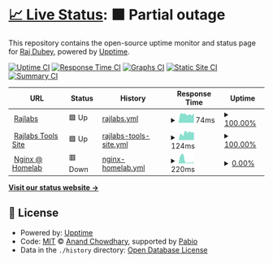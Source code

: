 # [📈 Live Status](https://status.rajlabs.in): <!--live status--> **🟧 Partial outage**

This repository contains the open-source uptime monitor and status page for [Raj Dubey](https://rajlabs.in), powered by [Upptime](https://github.com/upptime/upptime).

[![Uptime CI](https://github.com/authoritydmc/uptime-status/workflows/Uptime%20CI/badge.svg)](https://github.com/authoritydmc/uptime-status/actions?query=workflow%3A%22Uptime+CI%22)
[![Response Time CI](https://github.com/authoritydmc/uptime-status/workflows/Response%20Time%20CI/badge.svg)](https://github.com/authoritydmc/uptime-status/actions?query=workflow%3A%22Response+Time+CI%22)
[![Graphs CI](https://github.com/authoritydmc/uptime-status/workflows/Graphs%20CI/badge.svg)](https://github.com/authoritydmc/uptime-status/actions?query=workflow%3A%22Graphs+CI%22)
[![Static Site CI](https://github.com/authoritydmc/uptime-status/workflows/Static%20Site%20CI/badge.svg)](https://github.com/authoritydmc/uptime-status/actions?query=workflow%3A%22Static+Site+CI%22)
[![Summary CI](https://github.com/authoritydmc/uptime-status/workflows/Summary%20CI/badge.svg)](https://github.com/authoritydmc/uptime-status/actions?query=workflow%3A%22Summary+CI%22)

<!--start: status pages-->
<!-- This summary is generated by Upptime (https://github.com/upptime/upptime) -->
<!-- Do not edit this manually, your changes will be overwritten -->
<!-- prettier-ignore -->
| URL | Status | History | Response Time | Uptime |
| --- | ------ | ------- | ------------- | ------ |
| <img alt="" src="https://icons.duckduckgo.com/ip3/rajlabs.in.ico" height="13"> [Rajlabs](https://rajlabs.in) | 🟩 Up | [rajlabs.yml](https://github.com/authoritydmc/uptime-status/commits/HEAD/history/rajlabs.yml) | <details><summary><img alt="Response time graph" src="./graphs/rajlabs/response-time-week.png" height="20"> 74ms</summary><br><a href="https://status.rajlabs.in/history/rajlabs"><img alt="Response time 101" src="https://img.shields.io/endpoint?url=https%3A%2F%2Fraw.githubusercontent.com%2Fauthoritydmc%2Fuptime-status%2FHEAD%2Fapi%2Frajlabs%2Fresponse-time.json"></a><br><a href="https://status.rajlabs.in/history/rajlabs"><img alt="24-hour response time 74" src="https://img.shields.io/endpoint?url=https%3A%2F%2Fraw.githubusercontent.com%2Fauthoritydmc%2Fuptime-status%2FHEAD%2Fapi%2Frajlabs%2Fresponse-time-day.json"></a><br><a href="https://status.rajlabs.in/history/rajlabs"><img alt="7-day response time 74" src="https://img.shields.io/endpoint?url=https%3A%2F%2Fraw.githubusercontent.com%2Fauthoritydmc%2Fuptime-status%2FHEAD%2Fapi%2Frajlabs%2Fresponse-time-week.json"></a><br><a href="https://status.rajlabs.in/history/rajlabs"><img alt="30-day response time 92" src="https://img.shields.io/endpoint?url=https%3A%2F%2Fraw.githubusercontent.com%2Fauthoritydmc%2Fuptime-status%2FHEAD%2Fapi%2Frajlabs%2Fresponse-time-month.json"></a><br><a href="https://status.rajlabs.in/history/rajlabs"><img alt="1-year response time 101" src="https://img.shields.io/endpoint?url=https%3A%2F%2Fraw.githubusercontent.com%2Fauthoritydmc%2Fuptime-status%2FHEAD%2Fapi%2Frajlabs%2Fresponse-time-year.json"></a></details> | <details><summary><a href="https://status.rajlabs.in/history/rajlabs">100.00%</a></summary><a href="https://status.rajlabs.in/history/rajlabs"><img alt="All-time uptime 100.00%" src="https://img.shields.io/endpoint?url=https%3A%2F%2Fraw.githubusercontent.com%2Fauthoritydmc%2Fuptime-status%2FHEAD%2Fapi%2Frajlabs%2Fuptime.json"></a><br><a href="https://status.rajlabs.in/history/rajlabs"><img alt="24-hour uptime 100.00%" src="https://img.shields.io/endpoint?url=https%3A%2F%2Fraw.githubusercontent.com%2Fauthoritydmc%2Fuptime-status%2FHEAD%2Fapi%2Frajlabs%2Fuptime-day.json"></a><br><a href="https://status.rajlabs.in/history/rajlabs"><img alt="7-day uptime 100.00%" src="https://img.shields.io/endpoint?url=https%3A%2F%2Fraw.githubusercontent.com%2Fauthoritydmc%2Fuptime-status%2FHEAD%2Fapi%2Frajlabs%2Fuptime-week.json"></a><br><a href="https://status.rajlabs.in/history/rajlabs"><img alt="30-day uptime 100.00%" src="https://img.shields.io/endpoint?url=https%3A%2F%2Fraw.githubusercontent.com%2Fauthoritydmc%2Fuptime-status%2FHEAD%2Fapi%2Frajlabs%2Fuptime-month.json"></a><br><a href="https://status.rajlabs.in/history/rajlabs"><img alt="1-year uptime 100.00%" src="https://img.shields.io/endpoint?url=https%3A%2F%2Fraw.githubusercontent.com%2Fauthoritydmc%2Fuptime-status%2FHEAD%2Fapi%2Frajlabs%2Fuptime-year.json"></a></details>
| <img alt="" src="https://icons.duckduckgo.com/ip3/utility.rajlabs.in.ico" height="13"> [Rajlabs Tools Site](https://utility.rajlabs.in) | 🟩 Up | [rajlabs-tools-site.yml](https://github.com/authoritydmc/uptime-status/commits/HEAD/history/rajlabs-tools-site.yml) | <details><summary><img alt="Response time graph" src="./graphs/rajlabs-tools-site/response-time-week.png" height="20"> 124ms</summary><br><a href="https://status.rajlabs.in/history/rajlabs-tools-site"><img alt="Response time 160" src="https://img.shields.io/endpoint?url=https%3A%2F%2Fraw.githubusercontent.com%2Fauthoritydmc%2Fuptime-status%2FHEAD%2Fapi%2Frajlabs-tools-site%2Fresponse-time.json"></a><br><a href="https://status.rajlabs.in/history/rajlabs-tools-site"><img alt="24-hour response time 90" src="https://img.shields.io/endpoint?url=https%3A%2F%2Fraw.githubusercontent.com%2Fauthoritydmc%2Fuptime-status%2FHEAD%2Fapi%2Frajlabs-tools-site%2Fresponse-time-day.json"></a><br><a href="https://status.rajlabs.in/history/rajlabs-tools-site"><img alt="7-day response time 124" src="https://img.shields.io/endpoint?url=https%3A%2F%2Fraw.githubusercontent.com%2Fauthoritydmc%2Fuptime-status%2FHEAD%2Fapi%2Frajlabs-tools-site%2Fresponse-time-week.json"></a><br><a href="https://status.rajlabs.in/history/rajlabs-tools-site"><img alt="30-day response time 148" src="https://img.shields.io/endpoint?url=https%3A%2F%2Fraw.githubusercontent.com%2Fauthoritydmc%2Fuptime-status%2FHEAD%2Fapi%2Frajlabs-tools-site%2Fresponse-time-month.json"></a><br><a href="https://status.rajlabs.in/history/rajlabs-tools-site"><img alt="1-year response time 160" src="https://img.shields.io/endpoint?url=https%3A%2F%2Fraw.githubusercontent.com%2Fauthoritydmc%2Fuptime-status%2FHEAD%2Fapi%2Frajlabs-tools-site%2Fresponse-time-year.json"></a></details> | <details><summary><a href="https://status.rajlabs.in/history/rajlabs-tools-site">100.00%</a></summary><a href="https://status.rajlabs.in/history/rajlabs-tools-site"><img alt="All-time uptime 99.95%" src="https://img.shields.io/endpoint?url=https%3A%2F%2Fraw.githubusercontent.com%2Fauthoritydmc%2Fuptime-status%2FHEAD%2Fapi%2Frajlabs-tools-site%2Fuptime.json"></a><br><a href="https://status.rajlabs.in/history/rajlabs-tools-site"><img alt="24-hour uptime 100.00%" src="https://img.shields.io/endpoint?url=https%3A%2F%2Fraw.githubusercontent.com%2Fauthoritydmc%2Fuptime-status%2FHEAD%2Fapi%2Frajlabs-tools-site%2Fuptime-day.json"></a><br><a href="https://status.rajlabs.in/history/rajlabs-tools-site"><img alt="7-day uptime 100.00%" src="https://img.shields.io/endpoint?url=https%3A%2F%2Fraw.githubusercontent.com%2Fauthoritydmc%2Fuptime-status%2FHEAD%2Fapi%2Frajlabs-tools-site%2Fuptime-week.json"></a><br><a href="https://status.rajlabs.in/history/rajlabs-tools-site"><img alt="30-day uptime 100.00%" src="https://img.shields.io/endpoint?url=https%3A%2F%2Fraw.githubusercontent.com%2Fauthoritydmc%2Fuptime-status%2FHEAD%2Fapi%2Frajlabs-tools-site%2Fuptime-month.json"></a><br><a href="https://status.rajlabs.in/history/rajlabs-tools-site"><img alt="1-year uptime 99.95%" src="https://img.shields.io/endpoint?url=https%3A%2F%2Fraw.githubusercontent.com%2Fauthoritydmc%2Fuptime-status%2FHEAD%2Fapi%2Frajlabs-tools-site%2Fuptime-year.json"></a></details>
| <img alt="" src="https://icons.duckduckgo.com/ip3/sites.rajlabs.in.ico" height="13"> [Nginx @ Homelab](https://sites.rajlabs.in/) | 🟥 Down | [nginx-homelab.yml](https://github.com/authoritydmc/uptime-status/commits/HEAD/history/nginx-homelab.yml) | <details><summary><img alt="Response time graph" src="./graphs/nginx-homelab/response-time-week.png" height="20"> 220ms</summary><br><a href="https://status.rajlabs.in/history/nginx-homelab"><img alt="Response time 444" src="https://img.shields.io/endpoint?url=https%3A%2F%2Fraw.githubusercontent.com%2Fauthoritydmc%2Fuptime-status%2FHEAD%2Fapi%2Fnginx-homelab%2Fresponse-time.json"></a><br><a href="https://status.rajlabs.in/history/nginx-homelab"><img alt="24-hour response time 60" src="https://img.shields.io/endpoint?url=https%3A%2F%2Fraw.githubusercontent.com%2Fauthoritydmc%2Fuptime-status%2FHEAD%2Fapi%2Fnginx-homelab%2Fresponse-time-day.json"></a><br><a href="https://status.rajlabs.in/history/nginx-homelab"><img alt="7-day response time 220" src="https://img.shields.io/endpoint?url=https%3A%2F%2Fraw.githubusercontent.com%2Fauthoritydmc%2Fuptime-status%2FHEAD%2Fapi%2Fnginx-homelab%2Fresponse-time-week.json"></a><br><a href="https://status.rajlabs.in/history/nginx-homelab"><img alt="30-day response time 272" src="https://img.shields.io/endpoint?url=https%3A%2F%2Fraw.githubusercontent.com%2Fauthoritydmc%2Fuptime-status%2FHEAD%2Fapi%2Fnginx-homelab%2Fresponse-time-month.json"></a><br><a href="https://status.rajlabs.in/history/nginx-homelab"><img alt="1-year response time 444" src="https://img.shields.io/endpoint?url=https%3A%2F%2Fraw.githubusercontent.com%2Fauthoritydmc%2Fuptime-status%2FHEAD%2Fapi%2Fnginx-homelab%2Fresponse-time-year.json"></a></details> | <details><summary><a href="https://status.rajlabs.in/history/nginx-homelab">0.00%</a></summary><a href="https://status.rajlabs.in/history/nginx-homelab"><img alt="All-time uptime 16.79%" src="https://img.shields.io/endpoint?url=https%3A%2F%2Fraw.githubusercontent.com%2Fauthoritydmc%2Fuptime-status%2FHEAD%2Fapi%2Fnginx-homelab%2Fuptime.json"></a><br><a href="https://status.rajlabs.in/history/nginx-homelab"><img alt="24-hour uptime 0.00%" src="https://img.shields.io/endpoint?url=https%3A%2F%2Fraw.githubusercontent.com%2Fauthoritydmc%2Fuptime-status%2FHEAD%2Fapi%2Fnginx-homelab%2Fuptime-day.json"></a><br><a href="https://status.rajlabs.in/history/nginx-homelab"><img alt="7-day uptime 0.00%" src="https://img.shields.io/endpoint?url=https%3A%2F%2Fraw.githubusercontent.com%2Fauthoritydmc%2Fuptime-status%2FHEAD%2Fapi%2Fnginx-homelab%2Fuptime-week.json"></a><br><a href="https://status.rajlabs.in/history/nginx-homelab"><img alt="30-day uptime 0.00%" src="https://img.shields.io/endpoint?url=https%3A%2F%2Fraw.githubusercontent.com%2Fauthoritydmc%2Fuptime-status%2FHEAD%2Fapi%2Fnginx-homelab%2Fuptime-month.json"></a><br><a href="https://status.rajlabs.in/history/nginx-homelab"><img alt="1-year uptime 16.79%" src="https://img.shields.io/endpoint?url=https%3A%2F%2Fraw.githubusercontent.com%2Fauthoritydmc%2Fuptime-status%2FHEAD%2Fapi%2Fnginx-homelab%2Fuptime-year.json"></a></details>

<!--end: status pages-->

[**Visit our status website →**](https://status.rajlabs.in)

## 📄 License

- Powered by: [Upptime](https://github.com/upptime/upptime)
- Code: [MIT](./LICENSE) © [Anand Chowdhary](https://anandchowdhary.com), supported by [Pabio](https://pabio.com)
- Data in the `./history` directory: [Open Database License](https://opendatacommons.org/licenses/odbl/1-0/)
